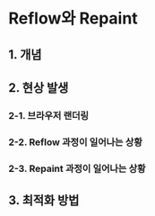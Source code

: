 # Reflow와 Repaint

## 1. 개념

## 2. 현상 발생

### 2-1. 브라우저 랜더링

### 2-2. Reflow 과정이 일어나는 상황

### 2-3. Repaint 과정이 일어나는 상황

## 3. 최적화 방법
